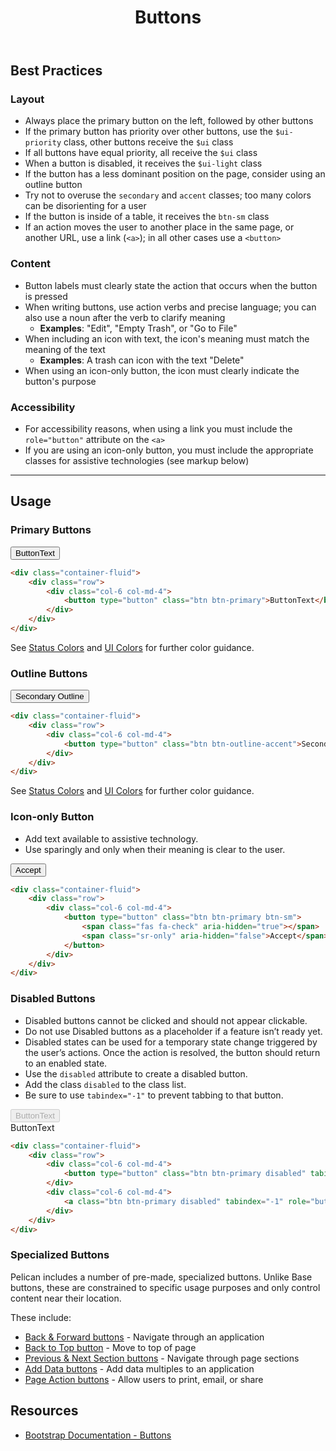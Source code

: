 ﻿---
title: Buttons
summary: Buttons are interactive elements that trigger actions.
tags: components, buttons
layout: guide
eleventyNavigation:
  key: Buttons
  parent: Components
  order: 60
  excerpt: Buttons are interactive elements that trigger actions.
  img: /img/illustrations/illus-buttons.svg
---

## Best Practices

### Layout

- Always place the primary button on the left, followed by other buttons
- If the primary button has priority over other buttons, use the `$ui-priority` class, other buttons receive the `$ui` class
- If all buttons have equal priority, all receive the `$ui` class
- When a button is disabled, it receives the `$ui-light` class
- If the button has a less dominant position on the page, consider using an outline button
- Try not to overuse the `secondary` and `accent` classes; too many colors can be disorienting for a user
- If the button is inside of a table, it receives the `btn-sm` class
- If an action moves the user to another place in the same page, or another URL, use a link (`<a>`); in all other cases use a `<button>`

### Content

- Button labels must clearly state the action that occurs when the button is pressed
- When writing buttons, use action verbs and precise language; you can also use a noun after the verb to clarify meaning
  - **Examples**: "Edit", "Empty Trash", or "Go to File"
- When including an icon with text, the icon's meaning must match the meaning of the text
  - **Examples**: A trash can icon with the text "Delete"
- When using an icon-only button, the icon must clearly indicate the button's purpose

### Accessibility

- For accessibility reasons, when using a link you must include the `role="button"` attribute on the `<a>`
- If you are using an icon-only button, you must include the appropriate classes for assistive technologies (see markup below)

<hr>

## Usage

### Primary Buttons

<div class="container-fluid">
    <div class="row">
        <div class="col-6 col-md-4">
            <button type="button" class="btn btn-primary">ButtonText</button>
        </div>
    </div>
</div>

```html
<div class="container-fluid">
    <div class="row">
        <div class="col-6 col-md-4">
            <button type="button" class="btn btn-primary">ButtonText</button>
        </div>
    </div>
</div> 
```

See [Status Colors](/foundation/status-colors) and [UI Colors](/foundation/ui-colors) for further color guidance.

### Outline Buttons

<div class="container-fluid">
    <div class="row">
        <div class="col-6 col-md-4">
            <button type="button" class="btn btn-outline-accent">Secondary Outline</button>
        </div>
    </div>
</div>

```html
<div class="container-fluid">
    <div class="row">
        <div class="col-6 col-md-4">
            <button type="button" class="btn btn-outline-accent">Secondary Outline</button>
        </div>
    </div>
</div> 
```

See [Status Colors](/foundation/status-colors) and [UI Colors](/foundation/ui-colors) for further color guidance.

### Icon-only Button

- Add text available to assistive technology.
- Use sparingly and only when their meaning is clear to the user.

<div class="container-fluid">
    <div class="row">
        <div class="col-6 col-md-4">
            <button type="button" class="btn btn-primary btn-sm">
                <span class="fas fa-check" aria-hidden="true"></span>
                <span class="sr-only" aria-hidden="false">Accept</span>
            </button>
        </div>
    </div>
</div>

```html
<div class="container-fluid">
    <div class="row">
        <div class="col-6 col-md-4">
            <button type="button" class="btn btn-primary btn-sm">
                <span class="fas fa-check" aria-hidden="true"></span>
                <span class="sr-only" aria-hidden="false">Accept</span>
            </button>
        </div>
    </div>
</div>
```

### Disabled Buttons

- Disabled buttons cannot be clicked and should not appear clickable.
- Do not use Disabled buttons as a placeholder if a feature isn’t ready yet.
- Disabled states can be used for a temporary state change triggered by the user’s actions. Once the action is resolved, the button should return to an enabled state.
- Use the `disabled` attribute to create a disabled button.
- Add the class `disabled` to the class list.
- Be sure to use `tabindex="-1"` to prevent tabbing to that button.

<div class="container-fluid">
    <div class="row">
        <div class="col-6 col-md-4">
            <button type="button" class="btn btn-primary disabled" tabindex="-1" disabled>ButtonText</button>
        </div>
        <div class="col-6 col-md-4">
            <a class="btn btn-primary disabled" tabindex="-1" role="button">ButtonText</a>
        </div>
    </div>
</div>

```html
<div class="container-fluid">
    <div class="row">
        <div class="col-6 col-md-4">
            <button type="button" class="btn btn-primary disabled" tabindex="-1" disabled>ButtonText</button>
        </div>
        <div class="col-6 col-md-4">
            <a class="btn btn-primary disabled" tabindex="-1" role="button">ButtonText</a>
        </div>
    </div>
</div> 
```

### Specialized Buttons
Pelican includes a number of pre-made, specialized buttons. Unlike Base buttons, these are constrained to specific usage purposes and only control content near their location.

These include:

- [Back & Forward buttons](/components/back-and-forward-buttons) - Navigate through an application
- [Back to Top button](/components/back-to-top-button) - Move to top of page
- [Previous & Next Section buttons](/components/previous-and-next-buttons)  - Navigate through page sections
- [Add Data buttons](/components/add-data-button) - Add data multiples to an application
- [Page Action buttons](/components/page-actions-button) - Allow users to print, email, or share

## Resources

- <a href="https://getbootstrap.com/docs/4.5/components/buttons/" target="_blank">Bootstrap Documentation - Buttons</a>
